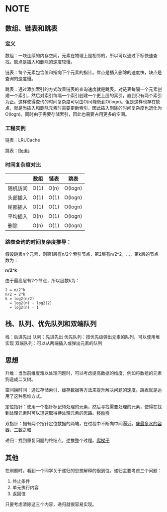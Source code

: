 # NOTE

## 数组、链表和跳表

### 定义
数组：一块连续的内存空间，元素在物理上是相邻的，所以可以通过下标快速查找。缺点是插入和删除的速度较慢。

链表：每个元素包含值和指向下个元素的指针。优点是插入删除的速度快，缺点是查询的速度慢。

跳表：通过添加索引的方式改善链表的查询速度就是跳表。对链表每隔一个元素创建一个索引，然后对索引每隔一个索引创建一个更上层的索引，直到只有两个索引为止。这样使得查询的时间复杂度可以由O(n)降低到O(logn)。但是这样也存在缺点，就是当插入和删除元素时需要更新索引，因此插入删除的时间复杂度也退化为O(logn)。同时由于需要存储索引，因此也需要占用更多的空间。

### 工程实例
链表：LRUCache

跳表：[Redis](https://redisbook.readthedocs.io/en/latest/internal-datastruct/skiplist.html)

### 时间复杂度对比
|          | 数组 | 链表 | 跳表    |
| -------- | ---- | ---- | ------- |
| 随机访问 | O(1) | O(n) | O(logn) |
| 头部插入 | O(1) | O(1) | O(logn) |
| 尾部插入 | O(1) | O(1) | O(logn) |
| 平均插入 | O(n) | O(1) | O(logn) |
| 删除     | O(n) | O(1) | O(logn) |

### 跳表查询的时间复杂度推导：
假设跳表n个元素，则第1层有n/2个索引节点，第2层有n/2^2，...，第k层的节点数为：

**n/2^k**

由于最高层有2个节点，所以层数k为：

```
2 = n/2^k
n/2 = 2^k
k = log2(n/2)
  = log2(n) - log2(2)
  = log2(n) - 1
```  

## 栈、队列、优先队列和双端队列
栈：后进先出
队列：先进先出
优先队列：按优先级弹出元素的队列，可以使用堆实现
双端队列：可以从两端插入或弹出元素的队列

## 思想
升维：当当前维度难以处理问题时，可以考虑提高数据的维度，例如将数组的元素狗造成二叉树。

空间换时间：通过存储索引、缓存数据等方法来提升解决问题的速度。跳表就是运用了这种思维方式。

定位指针：使用一个指针标记待处理的元素，然后寻找需要处理的元素，使得在找到处理元素时可以迅速取得待处理元素的思路。[移动零](https://leetcode-cn.com/problems/move-zeroes/)

双指针：拥有两个指针定位数据的两端，在过程中不断向中间逼近。[盛最多水的容器](https://leetcode-cn.com/problems/container-with-most-water/)，[三数之和](https://leetcode-cn.com/problems/3sum/)

递归：找到重复问题的终结点，逆推整个过程。[爬梯子](https://leetcode.com/problems/climbing-stairs/)

## 其他
在刷题时，看到一个同学关于递归的思想解释的很到位。递归主要考虑三个问题：
1. 终止条件
2. 单元执行内容
3. 返回值

只要考虑清除这三个内容，递归就很容易实现。
